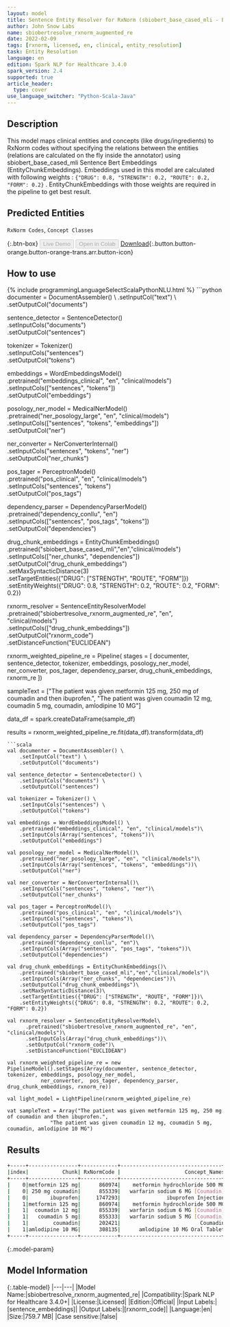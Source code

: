 ```yaml
---
layout: model
title: Sentence Entity Resolver for RxNorm (sbiobert_base_cased_mli - EntityChunkEmbeddings)
author: John Snow Labs
name: sbiobertresolve_rxnorm_augmented_re
date: 2022-02-09
tags: [rxnorm, licensed, en, clinical, entity_resolution]
task: Entity Resolution
language: en
edition: Spark NLP for Healthcare 3.4.0
spark_version: 2.4
supported: true
article_header:
  type: cover
use_language_switcher: "Python-Scala-Java"
---
```


## Description

This model maps clinical entities and concepts (like drugs/ingredients) to RxNorm codes without specifying the relations between the entities (relations are calculated on the fly inside the annotator) using sbiobert_base_cased_mli Sentence Bert Embeddings (EntityChunkEmbeddings). Embeddings used in this model are calculated with following weights : `{"DRUG": 0.8, "STRENGTH": 0.2, "ROUTE": 0.2, "FORM": 0.2}` . EntityChunkEmbeddings with those weights are required in the pipeline to get best result.

## Predicted Entities

`RxNorm Codes`, `Concept Classes`

{:.btn-box}
<button class="button button-orange" disabled>Live Demo</button>
<button class="button button-orange" disabled>Open in Colab</button>
[Download](https://s3.amazonaws.com/auxdata.johnsnowlabs.com/clinical/models/sbiobertresolve_rxnorm_augmented_re_en_3.4.0_2.4_1644395696788.zip){:.button.button-orange.button-orange-trans.arr.button-icon}

## How to use



<div class="tabs-box" markdown="1">
{% include programmingLanguageSelectScalaPythonNLU.html %}
```python
documenter = DocumentAssembler() \
    .setInputCol("text") \
    .setOutputCol("documents")

sentence_detector = SentenceDetector() \
    .setInputCols("documents") \
    .setOutputCol("sentences")

tokenizer = Tokenizer() \
    .setInputCols("sentences") \
    .setOutputCol("tokens")

embeddings = WordEmbeddingsModel() \
    .pretrained("embeddings_clinical", "en", "clinical/models")\
    .setInputCols(["sentences", "tokens"])\
    .setOutputCol("embeddings")

posology_ner_model = MedicalNerModel()\
    .pretrained("ner_posology_large", "en", "clinical/models")\
    .setInputCols(["sentences", "tokens", "embeddings"])\
    .setOutputCol("ner")

ner_converter = NerConverterInternal()\
    .setInputCols("sentences", "tokens", "ner")\
    .setOutputCol("ner_chunks")

pos_tager = PerceptronModel()\
    .pretrained("pos_clinical", "en", "clinical/models")\
    .setInputCols("sentences", "tokens")\
    .setOutputCol("pos_tags")

dependency_parser = DependencyParserModel()\
    .pretrained("dependency_conllu", "en")\
    .setInputCols(["sentences", "pos_tags", "tokens"])\
    .setOutputCol("dependencies")

drug_chunk_embeddings = EntityChunkEmbeddings()\
    .pretrained("sbiobert_base_cased_mli","en","clinical/models")\
    .setInputCols(["ner_chunks", "dependencies"])\
    .setOutputCol("drug_chunk_embeddings")\
    .setMaxSyntacticDistance(3)\
    .setTargetEntities({"DRUG": ["STRENGTH", "ROUTE", "FORM"]})\
    .setEntityWeights({"DRUG": 0.8, "STRENGTH": 0.2, "ROUTE": 0.2, "FORM": 0.2})

rxnorm_resolver = SentenceEntityResolverModel\
      .pretrained("sbiobertresolve_rxnorm_augmented_re", "en", "clinical/models")\
      .setInputCols(["drug_chunk_embeddings"])\
      .setOutputCol("rxnorm_code")\
      .setDistanceFunction("EUCLIDEAN")

rxnorm_weighted_pipeline_re = Pipeline(
    stages = [
        documenter,
        sentence_detector,
        tokenizer,
        embeddings,
        posology_ner_model,
        ner_converter,
        pos_tager,
        dependency_parser,
        drug_chunk_embeddings,
        rxnorm_re
        ])
        
sampleText = ["The patient was given metformin 125 mg, 250 mg of coumadin and then ibuprofen.",
              "The patient was given coumadin 12 mg, coumadin 5 mg, coumadin, amlodipine 10 MG"]

data_df = spark.createDataFrame(sample_df)

results = rxnorm_weighted_pipeline_re.fit(data_df).transform(data_df)

```
```scala
val documenter = DocumentAssembler() \
    .setInputCol("text") \
    .setOutputCol("documents")

val sentence_detector = SentenceDetector() \
    .setInputCols("documents") \
    .setOutputCol("sentences")

val tokenizer = Tokenizer() \
    .setInputCols("sentences") \
    .setOutputCol("tokens")

val embeddings = WordEmbeddingsModel() \
    .pretrained("embeddings_clinical", "en", "clinical/models")\
    .setInputCols(Array("sentences", "tokens"))\
    .setOutputCol("embeddings")

val posology_ner_model = MedicalNerModel()\
    .pretrained("ner_posology_large", "en", "clinical/models")\
    .setInputCols(Array("sentences", "tokens", "embeddings"))\
    .setOutputCol("ner")

val ner_converter = NerConverterInternal()\
    .setInputCols("sentences", "tokens", "ner")\
    .setOutputCol("ner_chunks")

val pos_tager = PerceptronModel()\
    .pretrained("pos_clinical", "en", "clinical/models")\
    .setInputCols("sentences", "tokens")\
    .setOutputCol("pos_tags")

val dependency_parser = DependencyParserModel()\
    .pretrained("dependency_conllu", "en")\
    .setInputCols(Array("sentences", "pos_tags", "tokens"))\
    .setOutputCol("dependencies")

val drug_chunk_embeddings = EntityChunkEmbeddings()\
    .pretrained("sbiobert_base_cased_mli","en","clinical/models")\
    .setInputCols(Array("ner_chunks", "dependencies"))\
    .setOutputCol("drug_chunk_embeddings")\
    .setMaxSyntacticDistance(3)\
    .setTargetEntities({"DRUG": ["STRENGTH", "ROUTE", "FORM"]})\
    .setEntityWeights({"DRUG": 0.8, "STRENGTH": 0.2, "ROUTE": 0.2, "FORM": 0.2})

val rxnorm_resolver = SentenceEntityResolverModel\
      .pretrained("sbiobertresolve_rxnorm_augmented_re", "en", "clinical/models")\
      .setInputCols(Array("drug_chunk_embeddings"))\
      .setOutputCol("rxnorm_code")\
      .setDistanceFunction("EUCLIDEAN")

val rxnorm_weighted_pipeline_re = new PipelineModel().setStages(Array(documenter, sentence_detector, tokenizer, embeddings, posology_ner_model, 
           ner_converter,  pos_tager, dependency_parser, drug_chunk_embeddings, rxnorm_re))

val light_model = LightPipeline(rxnorm_weighted_pipeline_re)

vat sampleText = Array("The patient was given metformin 125 mg, 250 mg of coumadin and then ibuprofen.",
              "The patient was given coumadin 12 mg, coumadin 5 mg, coumadin, amlodipine 10 MG")

```
</div>

## Results

```bash
+-----+----------------+------------+---------------------------------+|
|index|           Chunk| RxNormCode |                     Concept_Names|
+-----+----------------+------------+---------------------------------+|
|    0|metformin 125 mg|      860974|    metformin hydrochloride 500 MG|
|    0| 250 mg coumadin|      855339|   warfarin sodium 6 MG [Coumadin]|
|    0|       ibuprofen|     1747293|               ibuprofen Injection|
|    1|metformin 125 mg|      860974|    metformin hydrochloride 500 MG|
|    1|  coumadin 12 mg|      855339|   warfarin sodium 6 MG [Coumadin]|
|    1|   coumadin 5 mg|      855333|   warfarin sodium 5 MG [Coumadin]|
|    1|        coumadin|      202421|                          Coumadin|
|    1|amlodipine 10 MG|      308135|      amlodipine 10 MG Oral Tablet|
+-----+----------------+------------+---------------------------------+|
```

{:.model-param}
## Model Information

{:.table-model}
|---|---|
|Model Name:|sbiobertresolve_rxnorm_augmented_re|
|Compatibility:|Spark NLP for Healthcare 3.4.0+|
|License:|Licensed|
|Edition:|Official|
|Input Labels:|[sentence_embeddings]|
|Output Labels:|[rxnorm_code]|
|Language:|en|
|Size:|759.7 MB|
|Case sensitive:|false|
